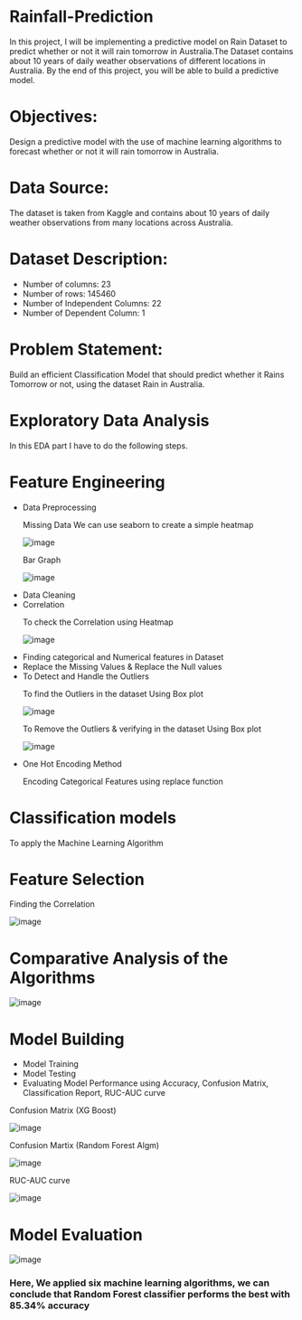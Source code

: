 # Rainfall-Prediction
In this project, I will be implementing a predictive model on Rain Dataset to predict whether or not it will rain tomorrow in Australia.The Dataset contains about 10 years of daily weather observations of different locations in Australia. By the end of this project, you will be able to build a predictive model.

# Objectives: 
Design a predictive model with the use of machine learning algorithms to forecast whether or not it will rain tomorrow in Australia.

# Data Source:
The dataset is taken from Kaggle and contains about 10 years of daily weather observations from many locations across Australia.

# Dataset Description:

<ul> 
  <li> Number of columns: 23 </li>
  <li> Number of rows: 145460 </li>
 <li> Number of Independent Columns: 22 </li>
<li>  Number of Dependent Column: 1</li>

  </ul>

# Problem Statement: 
Build an efficient Classification Model that should predict whether it Rains Tomorrow or not, using the dataset Rain in Australia.
  
  
# Exploratory Data Analysis

In this EDA part I have to do the following steps. 

# Feature Engineering 
<ul>
  <li>Data Preprocessing</li>


<p>Missing Data We can use seaborn to create a simple heatmap</p>
  
![image](https://user-images.githubusercontent.com/95357575/156415986-1c7bc542-bd61-435b-8d25-8499854fbe47.png)
  
  <p>Bar Graph</p>   
  
  ![image](https://user-images.githubusercontent.com/95357575/156416386-36f85080-a700-4720-bd36-371d17b0b96e.png)


  <li>Data Cleaning </li>
  <li>Correlation</li>
  
  <p>To check the Correlation using Heatmap</p>  
  
  ![image](https://user-images.githubusercontent.com/95357575/156416618-d02350a9-8fc4-4679-9be6-0089af377b1b.png)

  
  <li>Finding categorical and Numerical features in Dataset</li>
  <li>Replace the Missing Values & Replace the Null values  </li> 
  
  <li>To Detect and Handle the Outliers </li>
  
  <p>To find the Outliers in the dataset Using Box plot</p>
  
  ![image](https://user-images.githubusercontent.com/95357575/156416884-141e150b-aab6-4c52-9894-a00f461ef8ad.png)

  <p> To Remove the Outliers & verifying in the dataset Using Box plot</p>
  
  ![image](https://user-images.githubusercontent.com/95357575/156417046-dd083eec-cd03-4703-8ddd-a81e48768599.png)
  
  
  <li>One Hot Encoding Method </li> 
  <p> Encoding Categorical Features using replace function</p>
 </ul>  
 
 # Classification models  
 <p>To apply the Machine Learning Algorithm</p>
 
 # Feature Selection 
 
 <p>Finding the Correlation</p>
 
 ![image](https://user-images.githubusercontent.com/95357575/156417692-beaf88ed-1f62-4a66-b57a-847e6f8574d6.png)

 
 # Comparative Analysis of the Algorithms 
 
 ![image](https://user-images.githubusercontent.com/95357575/156417921-0cac1a81-51b7-405d-ba8e-05d3bf620699.png)


 
 # Model Building 

<ul>
   <li>Model Training</li>
   <li>Model Testing</li>
   <li>Evaluating Model Performance using Accuracy, Confusion Matrix, Classification Report, RUC-AUC curve</li>
  </ul>
  
<p>Confusion Matrix (XG Boost) </p>  

![image](https://user-images.githubusercontent.com/95357575/156418180-0fa1b3cc-0272-4563-91fb-55d3ebfd8c41.png)


<p>Confusion Martix (Random Forest Algm) </p>  

![image](https://user-images.githubusercontent.com/95357575/156418329-46e25293-2b81-484c-b7b9-3e68cd08cabe.png)

<p>RUC-AUC curve</p> 

![image](https://user-images.githubusercontent.com/95357575/156418417-16fe2ec2-1a33-480b-9e6a-b3aae67bd6c1.png)


# Model Evaluation
  
 
![image](https://user-images.githubusercontent.com/95357575/156418500-bc6f1ab9-30d5-47e1-b965-63fd57137d43.png)


<h3> Here, We applied six machine learning algorithms, we can conclude that Random Forest classifier performs the best with 85.34% accuracy </h3> 






  
